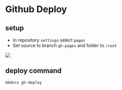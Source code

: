 # Github Deploy

## setup

- In repository `settings` select `pages`
- Set source to branch `gh-pages` and folder to `/root`

![](../../img/githubpages.png)


## deploy command
```
mkdocs gh-deploy
```
